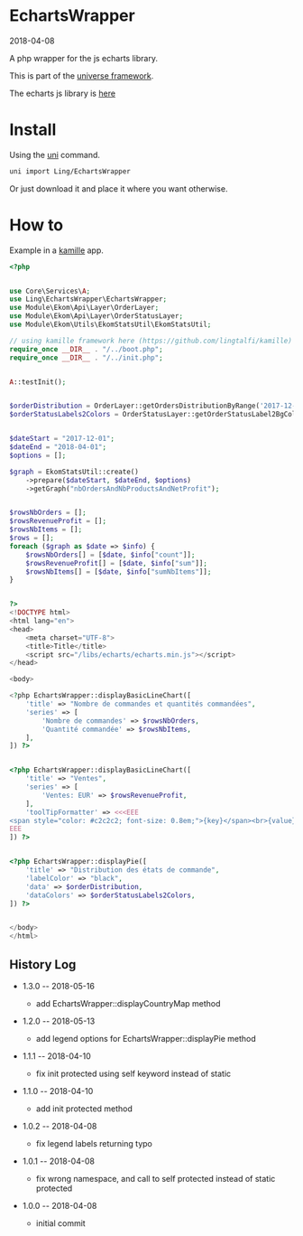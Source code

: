 EchartsWrapper
===========
2018-04-08



A php wrapper for the js echarts library.


This is part of the [universe framework](https://github.com/karayabin/universe-snapshot).

The echarts js library is [here](https://ecomfe.github.io/echarts-examples/public/index.html#chart-type-pie)


Install
==========
Using the [uni](https://github.com/lingtalfi/universe-naive-importer) command.
```bash
uni import Ling/EchartsWrapper
```

Or just download it and place it where you want otherwise.


How to
==========

Example in a [kamille](https://github.com/lingtalfi/kamille) app.

```php
<?php


use Core\Services\A;
use Ling\EchartsWrapper\EchartsWrapper;
use Module\Ekom\Api\Layer\OrderLayer;
use Module\Ekom\Api\Layer\OrderStatusLayer;
use Module\Ekom\Utils\EkomStatsUtil\EkomStatsUtil;

// using kamille framework here (https://github.com/lingtalfi/kamille)
require_once __DIR__ . "/../boot.php";
require_once __DIR__ . "/../init.php";


A::testInit();


$orderDistribution = OrderLayer::getOrdersDistributionByRange('2017-12-01', '2017-12-31');
$orderStatusLabels2Colors = OrderStatusLayer::getOrderStatusLabel2BgColor();


$dateStart = "2017-12-01";
$dateEnd = "2018-04-01";
$options = [];

$graph = EkomStatsUtil::create()
    ->prepare($dateStart, $dateEnd, $options)
    ->getGraph("nbOrdersAndNbProductsAndNetProfit");


$rowsNbOrders = [];
$rowsRevenueProfit = [];
$rowsNbItems = [];
$rows = [];
foreach ($graph as $date => $info) {
    $rowsNbOrders[] = [$date, $info["count"]];
    $rowsRevenueProfit[] = [$date, $info["sum"]];
    $rowsNbItems[] = [$date, $info["sumNbItems"]];
}


?>
<!DOCTYPE html>
<html lang="en">
<head>
    <meta charset="UTF-8">
    <title>Title</title>
    <script src="/libs/echarts/echarts.min.js"></script>
</head>

<body>

<?php EchartsWrapper::displayBasicLineChart([
    'title' => "Nombre de commandes et quantités commandées",
    'series' => [
        'Nombre de commandes' => $rowsNbOrders,
        'Quantité commandée' => $rowsNbItems,
    ],
]) ?>


<?php EchartsWrapper::displayBasicLineChart([
    'title' => "Ventes",
    'series' => [
        'Ventes: EUR' => $rowsRevenueProfit,
    ],
    'toolTipFormatter' => <<<EEE
<span style="color: #c2c2c2; font-size: 0.8em;">{key}</span><br>{value}€
EEE
]) ?>


<?php EchartsWrapper::displayPie([
    'title' => "Distribution des états de commande",
    'labelColor' => "black",
    'data' => $orderDistribution,
    'dataColors' => $orderStatusLabels2Colors,
]) ?>


</body>
</html>

```





History Log
------------------

- 1.3.0 -- 2018-05-16

    - add EchartsWrapper::displayCountryMap method

- 1.2.0 -- 2018-05-13

    - add legend options for EchartsWrapper::displayPie method

- 1.1.1 -- 2018-04-10

    - fix init protected using self keyword instead of static
    
- 1.1.0 -- 2018-04-10

    - add init protected method

- 1.0.2 -- 2018-04-08

    - fix legend labels returning typo

- 1.0.1 -- 2018-04-08

    - fix wrong namespace, and call to self protected instead of static protected

- 1.0.0 -- 2018-04-08

    - initial commit